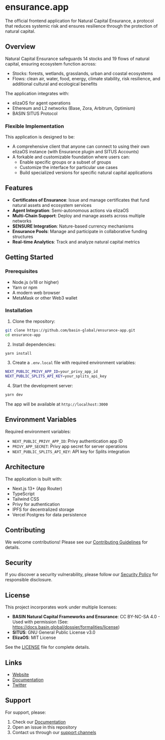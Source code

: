 # ensurance.app

The official frontend application for Natural Capital Ensurance, a protocol that reduces systemic risk and ensures resilience through the protection of natural capital.

## Overview

Natural Capital Ensurance safeguards 14 stocks and 19 flows of natural capital, ensuring ecosystem function across:
- Stocks: forests, wetlands, grasslands, urban and coastal ecosystems
- Flows: clean air, water, food, energy, climate stability, risk resilience, and additional cultural and ecological benefits

The application integrates with:
- elizaOS for agent operations
- Ethereum and L2 networks (Base, Zora, Arbitrum, Optimism)
- BASIN SITUS Protocol

### Flexible Implementation

This application is designed to be:
- A comprehensive client that anyone can connect to using their own elizaOS instance (with Ensurance plugin and SITUS Accounts)
- A forkable and customizable foundation where users can:
  - Enable specific groups or a subset of groups
  - Customize the interface for particular use cases
  - Build specialized versions for specific natural capital applications

## Features

- **Certificates of Ensurance**: Issue and manage certificates that fund natural assets and ecosystem services
- **Agent Integration**: Semi-autonomous actions via elizaOS
- **Multi-Chain Support**: Deploy and manage assets across multiple networks
- **$ENSURE Integration**: Nature-based currency mechanisms
- **Ensurance Pools**: Manage and participate in collaborative funding structures
- **Real-time Analytics**: Track and analyze natural capital metrics

## Getting Started

### Prerequisites

- Node.js (v18 or higher)
- Yarn or npm
- A modern web browser
- MetaMask or other Web3 wallet

### Installation

1. Clone the repository:
```bash
git clone https://github.com/basin-global/ensurance-app.git
cd ensurance-app
```

2. Install dependencies:
```bash
yarn install
```

3. Create a `.env.local` file with required environment variables:
```bash
NEXT_PUBLIC_PRIVY_APP_ID=your_privy_app_id
NEXT_PUBLIC_SPLITS_API_KEY=your_splits_api_key
```

4. Start the development server:
```bash
yarn dev
```

The app will be available at `http://localhost:3000`

## Environment Variables

Required environment variables:

- `NEXT_PUBLIC_PRIVY_APP_ID`: Privy authentication app ID
- `PRIVY_APP_SECRET`: Privy app secret for server operations
- `NEXT_PUBLIC_SPLITS_API_KEY`: API key for Splits integration

## Architecture

The application is built with:
- Next.js 13+ (App Router)
- TypeScript
- Tailwind CSS
- Privy for authentication
- IPFS for decentralized storage
- Vercel Postgres for data persistence

## Contributing

We welcome contributions! Please see our [Contributing Guidelines](CONTRIBUTING.md) for details.

## Security

If you discover a security vulnerability, please follow our [Security Policy](SECURITY.md) for responsible disclosure.

## License

This project incorporates work under multiple licenses:

- **BASIN Natural Capital Frameworks and Ensurance**: CC BY-NC-SA 4.0 - Used with permission
  (See: https://docs.basin.global/dossier/formalities/license)
- **SITUS**: GNU General Public License v3.0
- **ElizaOS**: MIT License

See the [LICENSE](LICENSE) file for complete details.

## Links

- [Website](https://ensurance.app)
- [Documentation](https://ensurance.app/docs)
- [Twitter](https://twitter.com/ensurance_app)

## Support

For support, please:
1. Check our [Documentation](https://ensurance.app/docs)
2. Open an issue in this repository
3. Contact us through our [support channels](https://ensurance.app/support) 
